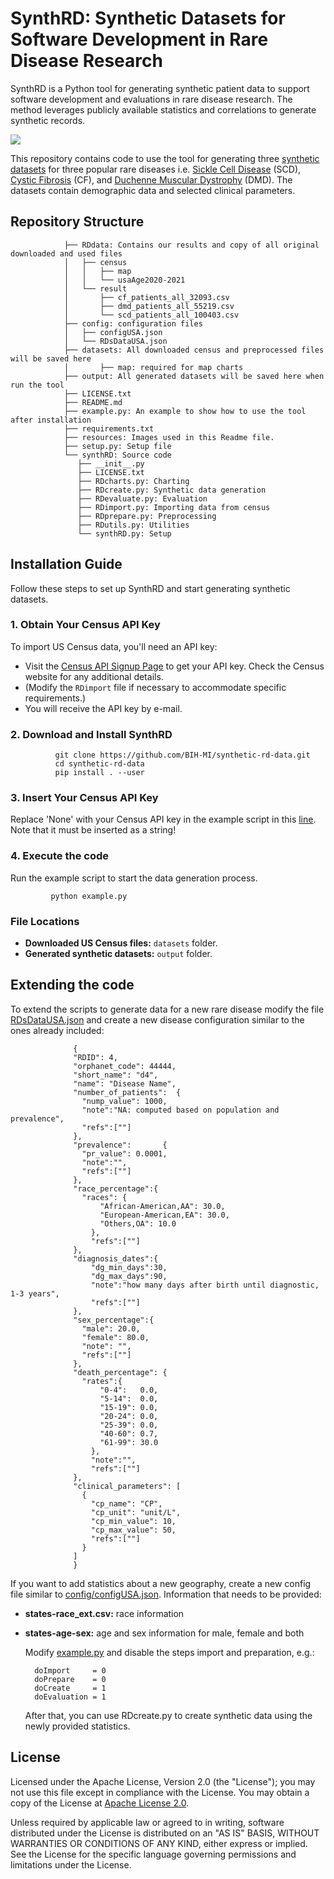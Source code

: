 # SynthRD: Synthetic Datasets for Software Development in Rare Disease Research

SynthRD is a Python tool for generating synthetic patient data to support software development and evaluations in rare disease research. The method leverages publicly available statistics and correlations to generate synthetic records.

![](https://github.com/BIH-MI/synthetic-rd-data/blob/main/resources/RDsStats.png)

This repository contains code to use the tool for generating three [synthetic datasets](https://github.com/BIH-MI/synthetic-rd-data/tree/main/RDdata/result) for three popular rare diseases i.e. [Sickle Cell Disease](https://en.wikipedia.org/wiki/Sickle_cell_disease) (SCD), [Cystic Fibrosis](https://en.wikipedia.org/wiki/Cystic_fibrosis) (CF), and [Duchenne Muscular Dystrophy](https://en.wikipedia.org/wiki/Duchenne_muscular_dystrophy) (DMD). The datasets contain demographic data and selected clinical parameters.

## Repository Structure

                ├── RDdata: Contains our results and copy of all original downloaded and used files 
                │   ├── census
                │   │   ├── map
                │   │   └── usaAge2020-2021
                │   └── result
                │       ├── cf_patients_all_32093.csv
                │       ├── dmd_patients_all_55219.csv
                │       └── scd_patients_all_100403.csv
                ├── config: configuration files
                │   ├── configUSA.json
                │   └── RDsDataUSA.json
                ├── datasets: All downloaded census and preprocessed files will be saved here
                │       ├── map: required for map charts
                ├── output: All generated datasets will be saved here when run the tool 
                ├── LICENSE.txt
                ├── README.md
                ├── example.py: An example to show how to use the tool after installation
                ├── requirements.txt
                ├── resources: Images used in this Readme file.
                ├── setup.py: Setup file 
                └── synthRD: Source code
                   ├── __init__.py
                   ├── LICENSE.txt
                   ├── RDcharts.py: Charting 
                   ├── RDcreate.py: Synthetic data generation
                   ├── RDevaluate.py: Evaluation 
                   ├── RDimport.py: Importing data from census 
                   ├── RDprepare.py: Preprocessing 
                   ├── RDutils.py: Utilities 
                   └── synthRD.py: Setup                

## Installation Guide

Follow these steps to set up SynthRD and start generating synthetic datasets.
  
### 1. Obtain Your Census API Key
To import US Census data, you'll need an API key:
- Visit the [Census API Signup Page](https://api.census.gov/data/key_signup.html) to get your API key. Check the Census website for any additional details.
- (Modify the `RDimport` file if necessary to accommodate specific requirements.)
- You will receive the API key by e-mail.

### 2. Download and Install SynthRD

              git clone https://github.com/BIH-MI/synthetic-rd-data.git
              cd synthetic-rd-data
              pip install . --user 
              
### 3. Insert Your Census API Key
Replace 'None' with your Census API key in the example script in this [line](https://github.com/BIH-MI/synthetic-rd-data/blob/main/example.py#L5).
Note that it must be inserted as a string!
      
### 4. Execute the code
Run the example script to start the data generation process.

             python example.py
    
### File Locations
- **Downloaded US Census files:** `datasets` folder.
- **Generated synthetic datasets:** `output` folder.


## Extending the code

To extend the scripts to generate data for a new rare disease modify the file [RDsDataUSA.json](https://github.com/BIH-MI/synthetic-rd-data/blob/main/config/RDsDataUSA.json) and create a new disease configuration similar to the ones already included:

                  {
                  "RDID": 4,
                  "orphanet_code": 44444,
                  "short_name": "d4",
                  "name": "Disease Name",
                  "number_of_patients":  {
                    "nump_value": 1000,
                    "note":"NA: computed based on population and prevalence",
                    "refs":[""]  
                  },   
                  "prevalence":       {
                    "pr_value": 0.0001,
                    "note":"",
                    "refs":[""]  
                  },   
                  "race_percentage":{
                    "races": {
                        "African-American,AA": 30.0,
                        "European-American,EA": 30.0,
                        "Others,OA": 10.0
                      },
                      "refs":[""]        
                  },
                  "diagnosis_dates":{
                      "dg_min_days":30,
                      "dg_max_days":90,
                      "note":"how many days after birth until diagnostic, 1-3 years",
                      "refs":[""]     
                  },
                  "sex_percentage":{
                    "male": 20.0,
                    "female": 80.0,
                    "note": "",
                    "refs":[""]     
                  },
                  "death_percentage": {
                    "rates":{
                        "0-4":   0.0,
                        "5-14":  0.0,
                        "15-19": 0.0,
                        "20-24": 0.0,
                        "25-39": 0.0,
                        "40-60": 0.7,
                        "61-99": 30.0
                      },
                      "note":"",
                      "refs":[""]        
                  },
                  "clinical_parameters": [
                    {
                      "cp_name": "CP",
                      "cp_unit": "unit/L",
                      "cp_min_value": 10,
                      "cp_max_value": 50,
                      "refs":[""]            
                    }
                  ]
                  }
                

  If you want to add statistics about a new geography, create a new config file similar to [config/configUSA.json](https://github.com/BIH-MI/synthetic-rd-data/blob/main/config/configUSA.json). Information that needs to be provided:
  
- **states-race_ext.csv:** race information
- **states-age-sex:** age and sex information for male, female and both

  Modify [example.py](https://github.com/BIH-MI/synthetic-rd-data/blob/main/example.py) and disable the steps import and preparation, e.g.:

        doImport     = 0
        doPrepare    = 0
        doCreate     = 1 
        doEvaluation = 1    
  
  After that, you can use RDcreate.py to create synthetic data using the newly provided statistics.

## License

Licensed under the Apache License, Version 2.0 (the "License"); you may not use this file except in compliance with the License. You may obtain a copy of the License at [Apache License 2.0](http://www.apache.org/licenses/LICENSE-2.0).

Unless required by applicable law or agreed to in writing, software distributed under the License is distributed on an "AS IS" BASIS, WITHOUT WARRANTIES OR CONDITIONS OF ANY KIND, either express or implied. See the License for the specific language governing permissions and limitations under the License.
